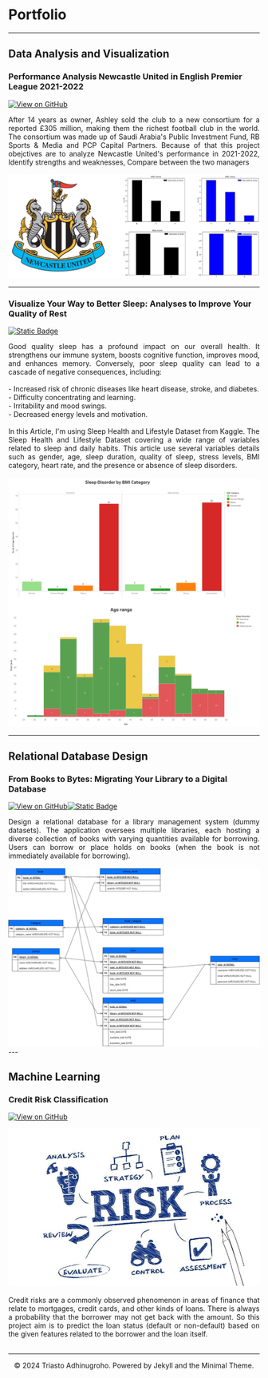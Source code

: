 # Portfolio
---
## Data Analysis and Visualization

### Performance Analysis Newcastle United in English Premier League 2021-2022

[![View on GitHub](https://img.shields.io/badge/GitHub-View_on_GitHub-blue?logo=GitHub)](https://github.com/astoadhi/Performance-Analysis-Newcastle-United-in-English-Premier-League-2021-2022)

<div style="text-align: justify">After 14 years as owner, Ashley sold the club to a new consortium for a reported £305 million, making them the richest football club in the world. The consortium was made up of Saudi Arabia's Public Investment Fund, RB Sports & Media and PCP Capital Partners. Because of that this project obejctives are to analyze Newcastle United's performance in 2021-2022, Identify strengths and weaknesses, Compare between the two managers </div>
<br>
<center><img src="images/newcastle.png"/></center>

---
### Visualize Your Way to Better Sleep: Analyses to Improve Your Quality of Rest

[![Static Badge](https://img.shields.io/badge/Medium-View_on_Medium-black?logo=medium&logoColor=Black)](https://medium.com/@asto.adhinugroho/visualize-your-way-to-better-sleep-analysis-to-improve-your-quality-of-rest-sekolah-data-6c9667e39647)

<div style="text-align: justify">Good quality sleep has a profound impact on our overall health. It strengthens our immune system, boosts cognitive function, improves mood, and enhances memory. Conversely, poor sleep quality can lead to a cascade of negative consequences, including:
<br>
<br>
- Increased risk of chronic diseases like heart disease, stroke, and diabetes.
<br>
- Difficulty concentrating and learning.
<br>
- Irritability and mood swings.
<br>
- Decreased energy levels and motivation.
<br>
<br>
In this Article, I'm using Sleep Health and Lifestyle Dataset from Kaggle. The Sleep Health and Lifestyle Dataset covering a wide range of variables related to sleep and daily habits. This article use several variables details such as gender, age, sleep duration, quality of sleep, stress levels, BMI category, heart rate, and the presence or absence of sleep disorders.</div>

<br>

<center><img src="images/categories.png"/></center>


---

## Relational Database Design

### From Books to Bytes: Migrating Your Library to a Digital Database
[![View on GitHub](https://img.shields.io/badge/GitHub-View_on_GitHub-blue?logo=GitHub)](https://github.com/astoadhi/Database-for-eLibraries-Application)[![Static Badge](https://img.shields.io/badge/Medium-View_on_Medium-black?logo=medium&logoColor=Black)](https://medium.com/@asto.adhinugroho/from-books-to-bytes-migrating-your-library-to-a-digital-database-0f08ae5b5a69)

<div style="text-align: justify">Design a relational database for a library management system (dummy datasets). The application oversees multiple libraries, each hosting a diverse collection of books with varying quantities available for borrowing. Users can borrow or place holds on books (when the book is not immediately available for borrowing).</div>

<br>

<center><img src="images/ERD Diagram.png"/></center>
---

## Machine Learning

### Credit Risk Classification
[![View on GitHub](https://img.shields.io/badge/GitHub-View_on_GitHub-blue?logo=GitHub)](https://github.com/astoadhi/Credit-Risk-Classification/tree/main)
<center><img src="images/credit risk.jpg"/></center>
<br>

<div style="text-align: justify">Credit risks are a commonly observed phenomenon in areas of finance that relate to mortgages, credit cards, and other kinds of loans. There is always a probability that the borrower may not get back with the amount. So this project aim is to predict the loan status (default or non-default) based on the given features related to the borrower and the loan itself.</div>

<br>

---

<center>© 2024 Triasto Adhinugroho. Powered by Jekyll and the Minimal Theme.</center>
